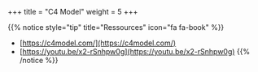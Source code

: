 +++
title = "C4 Model"
weight = 5
+++

{{% notice style="tip" title="Ressources" icon="fa fa-book" %}}
- [https://c4model.com/](https://c4model.com/)
- [https://youtu.be/x2-rSnhpw0g](https://youtu.be/x2-rSnhpw0g)
{{% /notice %}} 
